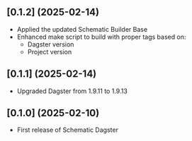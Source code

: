 ## [0.1.2] (2025-02-14)

  * Applied the updated Schematic Builder Base
  * Enhanced make script to build with proper tags based on:
    * Dagster version
    * Project version

## [0.1.1] (2025-02-14)

  * Upgraded Dagster from 1.9.11 to 1.9.13

## [0.1.0] (2025-02-10)

  * First release of Schematic Dagster
